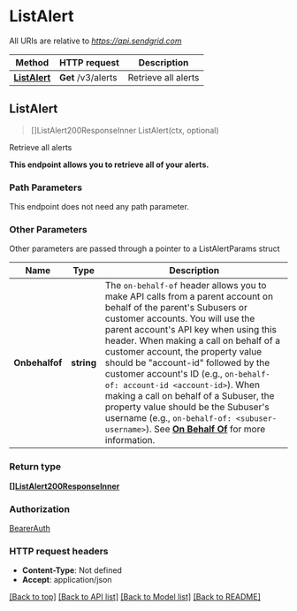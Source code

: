 # ListAlert

All URIs are relative to *https://api.sendgrid.com*

Method | HTTP request | Description
------------- | ------------- | -------------
[**ListAlert**](ListAlert.md#ListAlert) | **Get** /v3/alerts | Retrieve all alerts



## ListAlert

> []ListAlert200ResponseInner ListAlert(ctx, optional)

Retrieve all alerts

**This endpoint allows you to retrieve all of your alerts.**

### Path Parameters

This endpoint does not need any path parameter.

### Other Parameters

Other parameters are passed through a pointer to a ListAlertParams struct


Name | Type | Description
------------- | ------------- | -------------
**Onbehalfof** | **string** | The `on-behalf-of` header allows you to make API calls from a parent account on behalf of the parent's Subusers or customer accounts. You will use the parent account's API key when using this header. When making a call on behalf of a customer account, the property value should be \"account-id\" followed by the customer account's ID (e.g., `on-behalf-of: account-id <account-id>`). When making a call on behalf of a Subuser, the property value should be the Subuser's username (e.g., `on-behalf-of: <subuser-username>`). See [**On Behalf Of**](https://docs.sendgrid.com/api-reference/how-to-use-the-sendgrid-v3-api/on-behalf-of) for more information.

### Return type

[**[]ListAlert200ResponseInner**](ListAlert200ResponseInner.md)

### Authorization

[BearerAuth](../README.md#BearerAuth)

### HTTP request headers

- **Content-Type**: Not defined
- **Accept**: application/json

[[Back to top]](#) [[Back to API list]](../README.md#documentation-for-api-endpoints)
[[Back to Model list]](../README.md#documentation-for-models)
[[Back to README]](../README.md)

